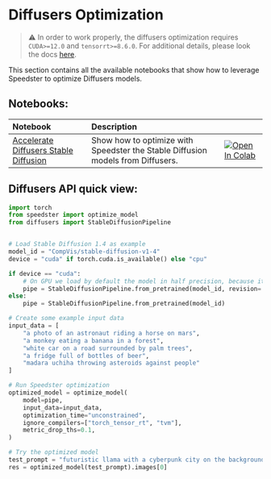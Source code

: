 # **Diffusers Optimization**

> :warning: In order to work properly, the diffusers optimization requires `CUDA>=12.0` and `tensorrt>=8.6.0`. For additional details, please look the docs [here](https://docs.nebuly.com/Speedster/getting_started/diffusers_getting_started/).

This section contains all the available notebooks that show how to leverage Speedster to optimize Diffusers models.

## Notebooks:
| Notebook                                                                                                                                                                | Description                                                                     |                                                                                                                                                                                                                                    |
|:------------------------------------------------------------------------------------------------------------------------------------------------------------------------|:--------------------------------------------------------------------------------|:-----------------------------------------------------------------------------------------------------------------------------------------------------------------------------------------------------------------------------------|
| [Accelerate Diffusers Stable Diffusion](https://github.com/nebuly-ai/nebullvm/blob/main/notebooks/speedster/diffusers/Accelerate_Stable_Diffusion_with_Speedster.ipynb) | Show how to optimize with Speedster the Stable Diffusion models from Diffusers. | [![Open In Colab](https://colab.research.google.com/assets/colab-badge.svg)](https://colab.research.google.com/github/nebuly-ai/nebullvm/blob/main/notebooks/speedster/diffusers/Accelerate_Stable_Diffusion_with_Speedster.ipynb) |

## Diffusers API quick view:

``` python
import torch
from speedster import optimize_model
from diffusers import StableDiffusionPipeline


# Load Stable Diffusion 1.4 as example
model_id = "CompVis/stable-diffusion-v1-4"
device = "cuda" if torch.cuda.is_available() else "cpu"

if device == "cuda":
    # On GPU we load by default the model in half precision, because it's faster and lighter.
    pipe = StableDiffusionPipeline.from_pretrained(model_id, revision='fp16', torch_dtype=torch.float16)
else:
    pipe = StableDiffusionPipeline.from_pretrained(model_id)

# Create some example input data
input_data = [
    "a photo of an astronaut riding a horse on mars",
    "a monkey eating a banana in a forest",
    "white car on a road surrounded by palm trees",
    "a fridge full of bottles of beer",
    "madara uchiha throwing asteroids against people"
]

# Run Speedster optimization
optimized_model = optimize_model(
    model=pipe,
    input_data=input_data,
    optimization_time="unconstrained",
    ignore_compilers=["torch_tensor_rt", "tvm"],
    metric_drop_ths=0.1,
)

# Try the optimized model
test_prompt = "futuristic llama with a cyberpunk city on the background"
res = optimized_model(test_prompt).images[0]
```
